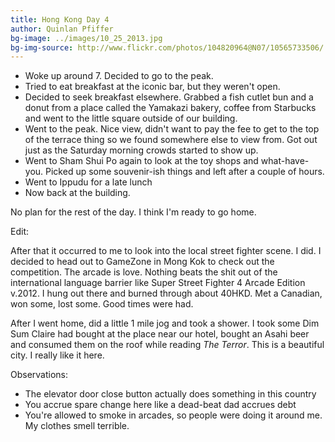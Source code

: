 ```yaml
---
title: Hong Kong Day 4
author: Quinlan Pfiffer
bg-image: ../images/10_25_2013.jpg
bg-img-source: http://www.flickr.com/photos/104820964@N07/10565733506/
---
```


* Woke up around 7. Decided to go to the peak.
* Tried to eat breakfast at the iconic bar, but they weren't open.
* Decided to seek breakfast elsewhere. Grabbed a fish cutlet bun and a donut
  from a place called the Yamakazi bakery, coffee from Starbucks and went to the
little square outside of our building.
* Went to the peak. Nice view, didn't want to pay the fee to get to the top of
  the terrace thing so we found somewhere else to view from. Got out just as the
Saturday morning crowds started to show up.
* Went to Sham Shui Po again to look at the toy shops and what-have-you. Picked
  up some souvenir-ish things and left after a couple of hours.
* Went to Ippudu for a late lunch
* Now back at the building.

No plan for the rest of the day. I think I'm ready to go home.

Edit:

After that it occurred to me to look into the local street fighter scene. I did.
I decided to head out to GameZone in Mong Kok to check out the competition. The
arcade is love. Nothing beats the shit out of the international language barrier
like Super Street Fighter 4 Arcade Edition v.2012. I hung out there and burned
through about 40HKD. Met a Canadian, won some, lost some. Good times were had.

After I went home, did a little 1 mile jog and took a shower. I took some Dim
Sum Claire had bought at the place near our hotel, bought an Asahi beer and
consumed them on the roof while reading *The Terror*. This is a beautiful city.
I really like it here.

Observations:

* The elevator door close button actually does something in this country
* You accrue spare change here like a dead-beat dad accrues debt
* You're allowed to smoke in arcades, so people were doing it around me. My
  clothes smell terrible.
